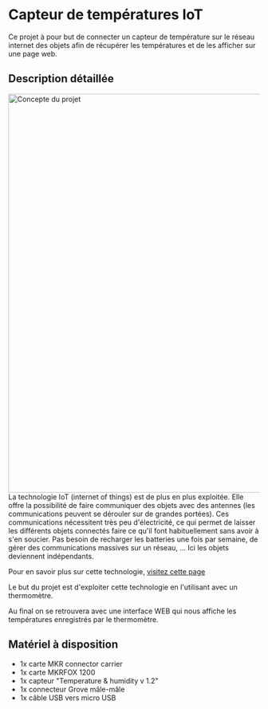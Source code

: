 # Capteur de températures IoT

Ce projet à pour but de connecter un capteur de température sur le réseau internet des objets afin de récupérer les températures et de les afficher sur une page web.

## Description détaillée
<img alt="Concepte du projet" src="https://github.com/divtec-cejef/2021-MSC-IoT-Alex-Gallucci/blob/main/doc/img/Capture%20d%E2%80%99%C3%A9cran%202021-01-26%20113915.png" width="800">
La technologie IoT (internet of things) est de plus en plus exploitée.
Elle offre la possibilité de faire communiquer des objets avec des antennes (les communications peuvent se dérouler sur de grandes portées).
Ces communications nécessitent très peu d'électricité, ce qui permet de laisser les différents objets connectés faire ce qu'il font habituellement sans avoir à s'en soucier. Pas besoin de recharger les batteries une fois par semaine, de gérer des communications massives sur un réseau, ... Ici les objets deviennent indépendants.

Pour en savoir plus sur cette technologie, [visitez cette page](https://www.digora.com/fr/blog/definition-iot-et-strategie-iot#:~:text=L'IoT%20est%20l'acronyme,physiques%20sont%20connect%C3%A9s%20%C3%A0%20Internet.)

Le but du projet est d'exploiter cette technologie en l'utilisant avec un thermomètre.

Au final on se retrouvera avec une interface WEB qui nous affiche les températures enregistrés par le thermomètre.

## Matériel à disposition

- 1x carte MKR connector carrier
- 1x carte MKRFOX 1200
- 1x capteur "Temperature & humidity v 1.2"
- 1x connecteur Grove mâle-mâle
- 1x câble USB vers micro USB
